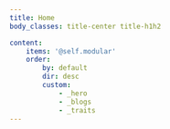 ```yaml
---
title: Home
body_classes: title-center title-h1h2

content:
    items: '@self.modular'
    order:
        by: default
        dir: desc
        custom:
            - _hero
            - _blogs
            - _traits
---
```

